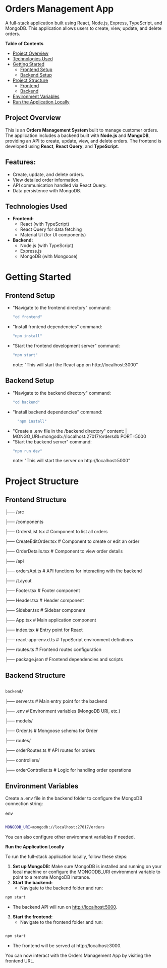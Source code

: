 # Orders Management App

A full-stack application built using React, Node.js, Express, TypeScript, and MongoDB. This application allows users to create, view, update, and delete orders.

**Table of Contents**

-   [Project Overview](#project-overview)
-   [Technologies Used](#technologies-used)
-   [Getting Started](#getting-started)
    -   [Frontend Setup](#frontend-setup)
    -   [Backend Setup](#backend-setup)
-   [Project Structure](#project-structure)
    -   [Frontend](#frontend-structure)
    -   [Backend](#backend-structure)
-   [Environment Variables](#environment-variables)
-   [Run the Application Locally](#run-the-application-locally)


## Project Overview

This is an **Orders Management System** built to manage customer orders. The application includes a backend built with **Node.js** and **MongoDB**, providing an API to create, update, view, and delete orders. The frontend is developed using **React**, **React Query**, and **TypeScript**.

## Features:

-   Create, update, and delete orders.
-   View detailed order information.
-   API communication handled via React Query.
-   Data persistence with MongoDB.

## Technologies Used

-   **Frontend:**
    -   React (with TypeScript)
    -   React Query for data fetching
    -   Material UI (for UI components)
-   **Backend:**
    -   Node.js (with TypeScript)
    -   Express.js
    -   MongoDB (with Mongoose)

# Getting Started

## Frontend Setup

  - "Navigate to the frontend directory"
    command: 
    ```bash 
    "cd frontend"
     ```
  - "Install frontend dependencies"
    command: 
    ```bash 
    "npm install"
     ```
  - "Start the frontend development server"
    command:
    ```bash  
    "npm start"
     ```
    note: "This will start the React app on http://localhost:3000"

## Backend Setup

  - "Navigate to the backend directory"
    command:
     ```bash  
    "cd backend"
     ```
  - "Install backend dependencies"
    command:
     ```bash
       "npm install"
     ```
  - "Create a .env file in the /backend directory"
    content: |
      MONGO_URI=mongodb://localhost:27017/ordersdb
      PORT=5000
  - "Start the backend server"
    command: 
    ```bash  
    "npm run dev"
     ```
    note: "This will start the server on http://localhost:5000"

# Project Structure

## Frontend Structure


├── /src

├── /components

├── OrdersList.tsx \# Component to list all orders

├── CreateEditOrder.tsx \# Component to create or edit an order

├── OrderDetails.tsx \# Component to view order details

├── /api

├── ordersApi.ts \# API functions for interacting with the backend

├── /Layout

├── Footer.tsx \# Footer component

├── Header.tsx \# Header component

├── Sidebar.tsx \# Sidebar component

├── App.tsx \# Main application component

├── index.tsx \# Entry point for React

├── react-app-env.d.ts \# TypeScript environment definitions

├── routes.ts \# Frontend routes configuration

├── package.json \# Frontend dependencies and scripts

## Backend Structure


```bash

backend/
```

├── server.ts \# Main entry point for the backend

├── .env \# Environment variables (MongoDB URI, etc.)

├── models/

├── Order.ts \# Mongoose schema for Order

├── routes/

├── orderRoutes.ts \# API routes for orders

├── controllers/

├── orderController.ts \# Logic for handling order operations

## Environment Variables

Create a .env file in the backend folder to configure the MongoDB connection string:

env

```bash

MONGODB_URI=mongodb://localhost:27017/orders

```

You can also configure other environment variables if needed.

**Run the Application Locally**

To run the full-stack application locally, follow these steps:

1.  **Set up MongoDB:** Make sure MongoDB is installed and running on your local machine or configure the MONGODB_URI environment variable to point to a remote MongoDB instance.
2.  **Start the backend:**
    -   Navigate to the backend folder and run:

```bash
npm start
```

-   The backend API will run on <http://localhost:5000>.
3.  **Start the frontend:**
    -   Navigate to the frontend folder and run:



```bash

npm start

```

-   The frontend will be served at http://localhost:3000.

You can now interact with the Orders Management App by visiting the frontend URL.

